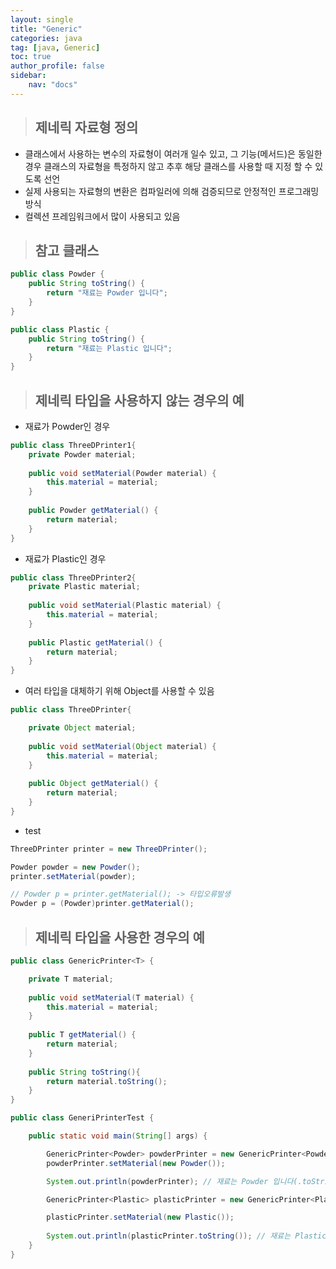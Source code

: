```yaml
---
layout: single
title: "Generic"
categories: java
tag: [java, Generic]
toc: true
author_profile: false
sidebar: 
    nav: "docs"
---
```


> ## 제네릭 자료형 정의
- 클래스에서 사용하는 변수의 자료형이 여러개 일수 있고, 그 기능(메서드)은 동일한 경우 클래스의 자료형을 특정하지 않고 추후 해당 클래스를 사용할 때 지정 할 수 있도록 선언
- 실제 사용되는 자료형의 변환은 컴파일러에 의해 검증되므로 안정적인 프로그래밍 방식
- 컬렉션 프레임워크에서 많이 사용되고 있음

> ## 참고 클래스


```java
public class Powder {
	public String toString() {
		return "재료는 Powder 입니다";
	}
}
```

```java
public class Plastic {
	public String toString() {
		return "재료는 Plastic 입니다";
	}
}
```

> ## 제네릭 타입을 사용하지 않는 경우의 예

- 재료가 Powder인 경우


```java
public class ThreeDPrinter1{
	private Powder material;
	
	public void setMaterial(Powder material) {
		this.material = material;
	}
	
	public Powder getMaterial() {
		return material;
	}
}
```


- 재료가 Plastic인 경우


```java
public class ThreeDPrinter2{
	private Plastic material;
	
	public void setMaterial(Plastic material) {
		this.material = material;
	}
	
	public Plastic getMaterial() {
		return material;
	}
}
```

- 여러 타입을 대체하기 위해 Object를 사용할 수 있음


```java
public class ThreeDPrinter{

	private Object material;
	
	public void setMaterial(Object material) {
		this.material = material;
	}
	
	public Object getMaterial() {
		return material;
	}
}
```

- test


```java
ThreeDPrinter printer = new ThreeDPrinter();

Powder powder = new Powder();
printer.setMaterial(powder);

// Powder p = printer.getMaterial(); -> 타입오류발생
Powder p = (Powder)printer.getMaterial();
```


> ## 제네릭 타입을 사용한 경우의 예

```java
public class GenericPrinter<T> {

	private T material;
	
	public void setMaterial(T material) {
		this.material = material;
	}
	
	public T getMaterial() {
		return material;
	}
	
	public String toString(){
		return material.toString();
	}
}
```

```java
public class GeneriPrinterTest {

	public static void main(String[] args) {

		GenericPrinter<Powder> powderPrinter = new GenericPrinter<Powder>();
		powderPrinter.setMaterial(new Powder());

		System.out.println(powderPrinter); // 재료는 Powder 입니다(.toString() 자동호출)

		GenericPrinter<Plastic> plasticPrinter = new GenericPrinter<Plastic>();

		plasticPrinter.setMaterial(new Plastic());
        
		System.out.println(plasticPrinter.toString()); // 재료는 Plastic 입니다(.toString() 자동호출)
	}
}
```